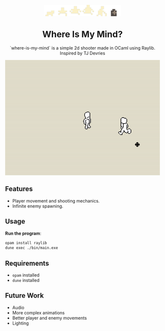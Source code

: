<br/>
<div align="center">
<a href="https://github.com/ShaanCoding/ReadME-Generator">
<img src="./src/assets/banner.png" alt="Banner" width="250">
</a>
<h1 align="center">Where Is My Mind?</h1>
<p align="center">
`where-is-my-mind` is a simple 2d shooter made in OCaml using Raylib. Inspired by TJ Devries
</p>
 <img src="https://github.com/diogogomesaraujo/ocaml-game/blob/main/public/demo.gif" alt="Logo">
</div>

## Features

- Player movement and shooting mechanics.
- Infinite enemy spawning.

## Usage

**Run the program**:
   ```bash
   opam install raylib
   dune exec ./bin/main.exe
   ```

## Requirements

- `opam` installed
- `dune` installed
  
## Future Work

- Audio
- More complex animations
- Better player and enemy movements
- Lighting
